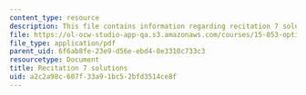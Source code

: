 ```yaml
---
content_type: resource
description: This file contains information regarding recitation 7 solutions.
file: https://ol-ocw-studio-app-qa.s3.amazonaws.com/courses/15-053-optimization-methods-in-management-science-spring-2013/a2c2a98c607f33a91bc52bfd3514ce8f_MIT15_053S13_rec07sol.pdf
file_type: application/pdf
parent_uid: 6f6ab8fe-23e9-d56e-ebd4-0e3310c733c3
resourcetype: Document
title: Recitation 7 solutions
uid: a2c2a98c-607f-33a9-1bc5-2bfd3514ce8f
---
```

